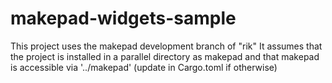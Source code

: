 # makepad-widgets-sample

This project uses the makepad development branch of "rik"
It assumes that the project is installed in a parallel directory as makepad and that makepad is accessible via '../makepad'
  (update in Cargo.toml if otherwise)
